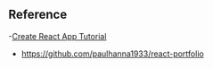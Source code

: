 ## Reference
-[Create React App Tutorial ](https://www.youtube.com/playlist?list=PL3KAvm6JMiowqFTXj3oPQkhP7aCgRHFTm)
  - https://github.com/paulhanna1933/react-portfolio